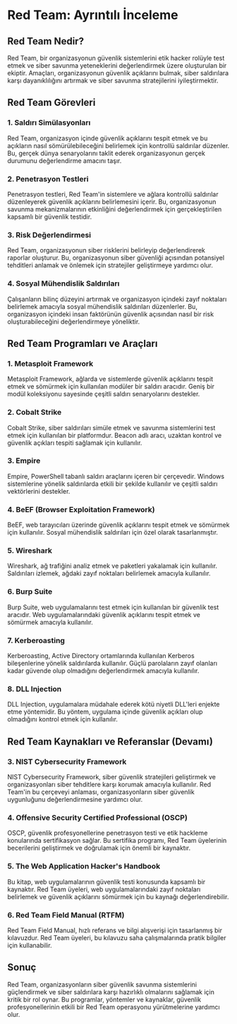 # Red Team: Ayrıntılı İnceleme

## Red Team Nedir?

Red Team, bir organizasyonun güvenlik sistemlerini etik hacker rolüyle test etmek ve siber savunma yeteneklerini değerlendirmek üzere oluşturulan bir ekiptir. Amaçları, organizasyonun güvenlik açıklarını bulmak, siber saldırılara karşı dayanıklılığını artırmak ve siber savunma stratejilerini iyileştirmektir.

## Red Team Görevleri

### 1. Saldırı Simülasyonları
Red Team, organizasyon içinde güvenlik açıklarını tespit etmek ve bu açıkların nasıl sömürülebileceğini belirlemek için kontrollü saldırılar düzenler. Bu, gerçek dünya senaryolarını taklit ederek organizasyonun gerçek durumunu değerlendirme amacını taşır.

### 2. Penetrasyon Testleri
Penetrasyon testleri, Red Team'in sistemlere ve ağlara kontrollü saldırılar düzenleyerek güvenlik açıklarını belirlemesini içerir. Bu, organizasyonun savunma mekanizmalarının etkinliğini değerlendirmek için gerçekleştirilen kapsamlı bir güvenlik testidir.

### 3. Risk Değerlendirmesi
Red Team, organizasyonun siber risklerini belirleyip değerlendirerek raporlar oluşturur. Bu, organizasyonun siber güvenliği açısından potansiyel tehditleri anlamak ve önlemek için stratejiler geliştirmeye yardımcı olur.

### 4. Sosyal Mühendislik Saldırıları
Çalışanların bilinç düzeyini artırmak ve organizasyon içindeki zayıf noktaları belirlemek amacıyla sosyal mühendislik saldırıları düzenlerler. Bu, organizasyon içindeki insan faktörünün güvenlik açısından nasıl bir risk oluşturabileceğini değerlendirmeye yöneliktir.

## Red Team Programları ve Araçları

### 1. Metasploit Framework
Metasploit Framework, ağlarda ve sistemlerde güvenlik açıklarını tespit etmek ve sömürmek için kullanılan modüler bir saldırı aracıdır. Geniş bir modül koleksiyonu sayesinde çeşitli saldırı senaryolarını destekler.

### 2. Cobalt Strike
Cobalt Strike, siber saldırıları simüle etmek ve savunma sistemlerini test etmek için kullanılan bir platformdur. Beacon adlı aracı, uzaktan kontrol ve güvenlik açıkları tespiti sağlamak için kullanılır.

### 3. Empire
Empire, PowerShell tabanlı saldırı araçlarını içeren bir çerçevedir. Windows sistemlerine yönelik saldırılarda etkili bir şekilde kullanılır ve çeşitli saldırı vektörlerini destekler.

### 4. BeEF (Browser Exploitation Framework)
BeEF, web tarayıcıları üzerinde güvenlik açıklarını tespit etmek ve sömürmek için kullanılır. Sosyal mühendislik saldırıları için özel olarak tasarlanmıştır.

### 5. Wireshark
Wireshark, ağ trafiğini analiz etmek ve paketleri yakalamak için kullanılır. Saldırıları izlemek, ağdaki zayıf noktaları belirlemek amacıyla kullanılır.

### 6. Burp Suite
Burp Suite, web uygulamalarını test etmek için kullanılan bir güvenlik test aracıdır. Web uygulamalarındaki güvenlik açıklarını tespit etmek ve sömürmek amacıyla kullanılır.

### 7. Kerberoasting
Kerberoasting, Active Directory ortamlarında kullanılan Kerberos bileşenlerine yönelik saldırılarda kullanılır. Güçlü parolaların zayıf olanları kadar güvende olup olmadığını değerlendirmek amacıyla kullanılır.

### 8. DLL Injection
DLL Injection, uygulamalara müdahale ederek kötü niyetli DLL'leri enjekte etme yöntemidir. Bu yöntem, uygulama içinde güvenlik açıkları olup olmadığını kontrol etmek için kullanılır.

## Red Team Kaynakları ve Referanslar (Devamı)

### 3. NIST Cybersecurity Framework
NIST Cybersecurity Framework, siber güvenlik stratejileri geliştirmek ve organizasyonları siber tehditlere karşı korumak amacıyla kullanılır. Red Team'in bu çerçeveyi anlaması, organizasyonların siber güvenlik uygunluğunu değerlendirmesine yardımcı olur.

### 4. Offensive Security Certified Professional (OSCP)
OSCP, güvenlik profesyonellerine penetrasyon testi ve etik hackleme konularında sertifikasyon sağlar. Bu sertifika programı, Red Team üyelerinin becerilerini geliştirmek ve doğrulamak için önemli bir kaynaktır.

### 5. The Web Application Hacker's Handbook
Bu kitap, web uygulamalarının güvenlik testi konusunda kapsamlı bir kaynaktır. Red Team üyeleri, web uygulamalarındaki zayıf noktaları belirlemek ve güvenlik açıklarını sömürmek için bu kaynağı değerlendirebilir.

### 6. Red Team Field Manual (RTFM)
Red Team Field Manual, hızlı referans ve bilgi alışverişi için tasarlanmış bir kılavuzdur. Red Team üyeleri, bu kılavuzu saha çalışmalarında pratik bilgiler için kullanabilir.

## Sonuç

Red Team, organizasyonların siber güvenlik savunma sistemlerini güçlendirmek ve siber saldırılara karşı hazırlıklı olmalarını sağlamak için kritik bir rol oynar. Bu programlar, yöntemler ve kaynaklar, güvenlik profesyonellerinin etkili bir Red Team operasyonu yürütmelerine yardımcı olur.
